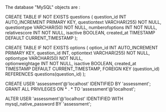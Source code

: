 The database "MySQL" objects are :

CREATE TABLE IF NOT EXISTS questions (
    question_id INT AUTO_INCREMENT PRIMARY KEY,
    questiontext VARCHAR(255) NOT NULL,
	questiontype VARCHAR(50) NOT NULL,
	numberofoptions INT NOT NULL,
	relativescore INT NOT NULL,
	isactive BOOLEAN,
    created_at TIMESTAMP DEFAULT CURRENT_TIMESTAMP
);


CREATE TABLE IF NOT EXISTS options (
    option_id INT AUTO_INCREMENT PRIMARY KEY,
    question_id INT,
    optiontext VARCHAR(255) NOT NULL,
	optiontype VARCHAR(50) NOT NULL,	
	optionweightage INT NOT NULL,
	isactive BOOLEAN,
    created_at TIMESTAMP DEFAULT CURRENT_TIMESTAMP,
	FOREIGN KEY (question_id) 
        REFERENCES questions(question_id)
);



CREATE USER 'assessment'@'localhost' IDENTIFIED BY 'assessment';
GRANT ALL PRIVILEGES ON * . * TO 'assessment'@'localhost';

ALTER USER 'assessment'@'localhost' IDENTIFIED WITH mysql_native_password BY 'assessment';
